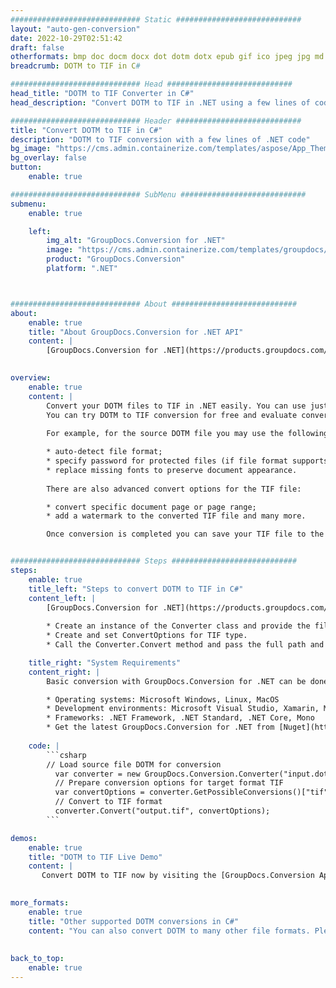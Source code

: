 ```yaml
---
############################# Static ############################
layout: "auto-gen-conversion"
date: 2022-10-29T02:51:42
draft: false
otherformats: bmp doc docm docx dot dotm dotx epub gif ico jpeg jpg md odt ott pdf png psd rtf tex tif tiff txt xps
breadcrumb: DOTM to TIF in C#

############################# Head ############################
head_title: "DOTM to TIF Converter in C#"
head_description: "Convert DOTM to TIF in .NET using a few lines of code. Use the GroupDocs Document Conversion API to convert over 160 file formats."

############################# Header ############################
title: "Convert DOTM to TIF in C#"
description: "DOTM to TIF conversion with a few lines of .NET code"
bg_image: "https://cms.admin.containerize.com/templates/aspose/App_Themes/V3/images/bg/header1.png"
bg_overlay: false
button:
    enable: true

############################# SubMenu ############################
submenu:
    enable: true

    left:
        img_alt: "GroupDocs.Conversion for .NET"
        image: "https://cms.admin.containerize.com/templates/groupdocs/images/product-logos/90x90-noborder/groupdocs-conversion-net.png"
        product: "GroupDocs.Conversion"
        platform: ".NET"



############################# About ############################
about:
    enable: true
    title: "About GroupDocs.Conversion for .NET API"
    content: |
        [GroupDocs.Conversion for .NET](https://products.groupdocs.com/conversion/net/) can be used to convert Microsoft Word, Excel, PowerPoint, PDF, Visio and other formats. GroupDocs.Conversion is a standalone API that is suitable for back-end and internal systems where high performance is required. It does not depend on any software such as Microsoft or Open Office.
    

overview:
    enable: true
    content: |
        Convert your DOTM files to TIF in .NET easily. You can use just a couple of C# code lines in any platform of your choice like - Windows, Linux, macOS.
        You can try DOTM to TIF conversion for free and evaluate conversion results quality.  Along with simple file conversion scenarios you can try more advanced options for loading source DOTM file and for saving output TIF result. 
        
        For example, for the source DOTM file you may use the following load options:

        * auto-detect file format;
        * specify password for protected files (if file format supports it);
        * replace missing fonts to preserve document appearance.
        
        There are also advanced convert options for the TIF file:

        * convert specific document page or page range;
        * add a watermark to the converted TIF file and many more.

        Once conversion is completed you can save your TIF file to the local file path or any third-party storage like FTP, Amazon S3, Google Drive, Dropbox etc. Please note - to convert DOTM to TIF there is no need for any additional software installed - like MS Office, Open Office, Adobe Acrobat Reader etc.


############################# Steps ############################
steps:
    enable: true
    title_left: "Steps to convert DOTM to TIF in C#"
    content_left: |
        [GroupDocs.Conversion for .NET](https://products.groupdocs.com/conversion/net/) makes it easy for developers to convert a DOTM file to TIF with a few lines of code.
        
        * Create an instance of the Converter class and provide the file DOTM with the full path
        * Create and set ConvertOptions for TIF type.
        * Call the Converter.Convert method and pass the full path and format (TIF) as a parameter

    title_right: "System Requirements"
    content_right: |
        Basic conversion with GroupDocs.Conversion for .NET can be done in just a few simple steps. Our APIs are supported on all major platforms and operating systems. Before executing the code below, make sure you have the following prerequisites installed on your system.

        * Operating systems: Microsoft Windows, Linux, MacOS
        * Development environments: Microsoft Visual Studio, Xamarin, MonoDevelop
        * Frameworks: .NET Framework, .NET Standard, .NET Core, Mono
        * Get the latest GroupDocs.Conversion for .NET from [Nuget](https://www.nuget.org/packages/groupdocs.conversion)
         
    code: |
        ```csharp    
        // Load source file DOTM for conversion
          var converter = new GroupDocs.Conversion.Converter("input.dotm");
          // Prepare conversion options for target format TIF
          var convertOptions = converter.GetPossibleConversions()["tif"].ConvertOptions;
          // Convert to TIF format
          converter.Convert("output.tif", convertOptions);
        ```

demos:
    enable: true
    title: "DOTM to TIF Live Demo"
    content: |
       Convert DOTM to TIF now by visiting the [GroupDocs.Conversion App](https://products.groupdocs.app/conversion/family) website. Online demo has the following advantages
          

more_formats:
    enable: true
    title: "Other supported DOTM conversions in C#"
    content: "You can also convert DOTM to many other file formats. Please see the list below."
       
       
back_to_top:
    enable: true
---
```


